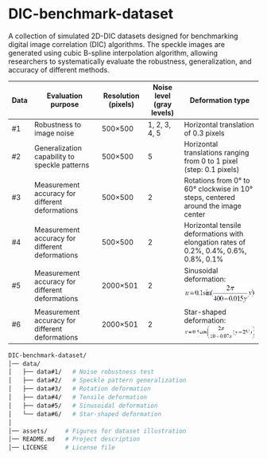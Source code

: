 # DIC-benchmark-dataset
A collection of simulated 2D-DIC datasets designed for benchmarking digital image correlation (DIC) algorithms. The speckle images are generated using cubic B-spline interpolation algorithm, allowing researchers to systematically evaluate the robustness, generalization, and accuracy of different methods.

| Data | **Evaluation purpose**                           | **Resolution (pixels)** | **Noise level (gray levels)** | **Deformation type**                                         |
| ---- | ------------------------------------------------ | ----------------------- | ----------------------------- | ------------------------------------------------------------ |
| #1   | Robustness to image noise                        | 500×500                 | 1, 2, 3, 4, 5                 | Horizontal translation of 0.3 pixels                         |
| #2   | Generalization capability to speckle patterns    | 500×500                 | 5                             | Horizontal translations ranging from 0 to 1 pixel (step: 0.1 pixels) |
| #3   | Measurement accuracy for different  deformations | 500×500                 | 2                             | Rotations from 0° to 60° clockwise in 10° steps, centered around the image center |
| #4   | Measurement accuracy for different  deformations | 500×500                 | 2                             | Horizontal tensile deformations with elongation rates of 0.2%, 0.4%, 0.6%, 0.8%, 0.1% |
| #5   | Measurement accuracy for different  deformations | 2000×501                | 2                             | Sinusoidal deformation: ![img](assets/clip_image002.gif)     |
| #6   | Measurement accuracy for different  deformations | 2000×501                | 2                             | Star-shaped deformation: ![img](assets/clip_image002-1757834459889-2.gif) |

```bash
DIC-benchmark-dataset/
│── data/
│   ├── data#1/   # Noise robustness test
│   ├── data#2/   # Speckle pattern generalization
│   ├── data#3/   # Rotation deformation
│   ├── data#4/   # Tensile deformation
│   ├── data#5/   # Sinusoidal deformation
│   └── data#6/   # Star-shaped deformation
│
│── assets/     # Figures for dataset illustration
│── README.md   # Project description
│── LICENSE     # License file
```

